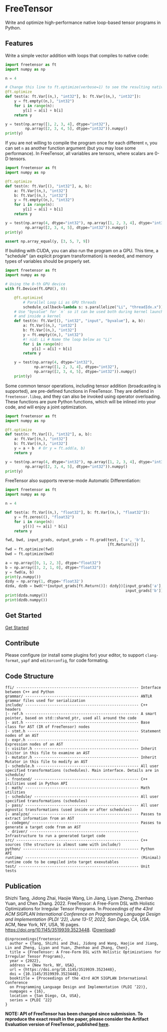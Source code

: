 # FreeTensor

Write and optimize high-performance native loop-based tensor programs in Python.

## Features

Write a simple vector addition with loops that compiles to native code:

```python
import freetensor as ft
import numpy as np

n = 4

# Change this line to ft.optimize(verbose=1) to see the resulting native code
@ft.optimize
def test(a: ft.Var[(n,), "int32"], b: ft.Var[(n,), "int32"]):
    y = ft.empty((n,), "int32")
    for i in range(n):
        y[i] = a[i] + b[i]
    return y

y = test(np.array([1, 2, 3, 4], dtype="int32"),
         np.array([2, 3, 4, 5], dtype="int32")).numpy()
print(y)
```

If you are not willing to compile the program once for each different `n`, you can set `n` as another function argument (but you may lose some performance). In FreeTensor, all variables are tensors, where scalars are 0-D tensors.

```python
import freetensor as ft
import numpy as np

@ft.optimize
def test(n: ft.Var[(), "int32"], a, b):
    a: ft.Var[(n,), "int32"]
    b: ft.Var[(n,), "int32"]
    y = ft.empty((n,), "int32")
    for i in range(n):
        y[i] = a[i] + b[i]
    return y

y = test(np.array(4, dtype="int32"), np.array([1, 2, 3, 4], dtype="int32"),
         np.array([2, 3, 4, 5], dtype="int32")).numpy()
print(y)

assert np.array_equal(y, [3, 5, 7, 9])
```

If building with CUDA, you can also run the program on a GPU. This time, a "schedule" (an explicit program transformation) is needed, and memory types of variables should be properly set.

```python
import freetensor as ft
import numpy as np

# Using the 0-th GPU device
with ft.Device(ft.GPU(), 0):

    @ft.optimize(
        # Parallel Loop Li as GPU threads
        schedule_callback=lambda s: s.parallelize("Li", "threadIdx.x"))
    # Use "byvalue" for `n` so it can be used both during kernel launching
    # and inside a kernel
    def test(n: ft.Var[(), "int32", "input", "byvalue"], a, b):
        a: ft.Var[(n,), "int32"]
        b: ft.Var[(n,), "int32"]
        y = ft.empty((n,), "int32")
        #! nid: Li # Name the loop below as "Li"
        for i in range(n):
            y[i] = a[i] + b[i]
        return y

    y = test(np.array(4, dtype="int32"),
             np.array([1, 2, 3, 4], dtype="int32"),
             np.array([2, 3, 4, 5], dtype="int32")).numpy()
    print(y)
```

Some common tensor operations, including tensor addition (broadcasting is supported), are pre-defined functions in FreeTensor. They are defiend in `freetensor.libop`, and they can also be invoked using operator overloading. These functions are pure Python functions, which will be inlined into your code, and will enjoy a joint optimization.

```python
import freetensor as ft
import numpy as np

@ft.optimize
def test(n: ft.Var[(), "int32"], a, b):
    a: ft.Var[(n,), "int32"]
    b: ft.Var[(n,), "int32"]
    y = a + b  # Or y = ft.add(a, b)
    return y

y = test(np.array(4, dtype="int32"), np.array([1, 2, 3, 4], dtype="int32"),
         np.array([2, 3, 4, 5], dtype="int32")).numpy()
print(y)
```

FreeTensor also supports reverse-mode Automatic Differentiation:

```python
import freetensor as ft
import numpy as np

n = 4

def test(a: ft.Var[(n,), "float32"], b: ft.Var[(n,), "float32"]):
    y = ft.zeros((), "float32")
    for i in range(n):
        y[()] += a[i] * b[i]
    return y

fwd, bwd, input_grads, output_grads = ft.grad(test, ['a', 'b'],
                                              [ft.Return()])
fwd = ft.optimize(fwd)
bwd = ft.optimize(bwd)

a = np.array([0, 1, 2, 3], dtype="float32")
b = np.array([3, 2, 1, 0], dtype="float32")
y = fwd(a, b)
print(y.numpy())
dzdy = np.array(1, dtype='float32')
dzda, dzdb = bwd(**{output_grads[ft.Return()]: dzdy})[input_grads['a'],
                                                      input_grads['b']]
print(dzda.numpy())
print(dzdb.numpy())
```

## Get Started

[Get Started](https://roastduck.github.io/FreeTensor/guide/)

## Contribute

Please configure (or install some plugins for) your editor, to support `clang-format`, `yapf` and `editorconfig`, for code formating.

## Code Structure

```
ffi/ ------------------------------------------------------- Interface between C++ and Python
grammar/ --------------------------------------------------- ANTLR grammar files used for serialization
include/ --------------------------------------------------- C++ headers
|- ref.h --------------------------------------------------- A smart pointer, based on std::shared_ptr, used all around the code
|- ast.h --------------------------------------------------- Base class for AST (IR of FreeTensor) nodes
|- stmt.h -------------------------------------------------- Statement nodes of an AST
|- expr.h -------------------------------------------------- Expression nodes of an AST
|- visitor.h ----------------------------------------------- Inherit Visitor in this file to examine an AST
|- mutator.h ----------------------------------------------- Inherit Mutator in this file to modify an AST
|- schedule.h ---------------------------------------------- All user specified transformations (schedules). Main interface. Details are in schedule/
|- frontend/ ----------------------------------------------- C++ utilities used in Python API
|- math/ --------------------------------------------------- Math utilities
|- schedule/ ----------------------------------------------- All user specified transformations (schedules)
|- pass/ --------------------------------------------------- All user agnostic transformations (used inside or after schedules)
|- analyze/ ------------------------------------------------ Passes to extract information from an AST
|- codegen/ ------------------------------------------------ Passes to generate a target code from an AST
`- driver/ ------------------------------------------------- Infrastructure to run a generated target code
src/ ------------------------------------------------------- C++ sources (the structure is almost same with include/)
python/ ---------------------------------------------------- Python API
runtime/ --------------------------------------------------- (Minimal) runtime code to be compiled into target exexutables
test/ ------------------------------------------------------ Unit tests
```

## Publication

Shizhi Tang, Jidong Zhai, Haojie Wang, Lin Jiang, Liyan Zheng, Zhenhao Yuan, and Chen Zhang. 2022. FreeTensor: A Free-Form DSL with Holistic Optimizations for Irregular Tensor Programs. In *Proceedings of the 43rd ACM SIGPLAN International Conference on Programming Language Design and Implementation (PLDI ’22), June 13-17, 2022, San Diego, CA, USA*. ACM, New York, NY, USA, 16 pages. https://doi.org/10.1145/3519939.3523448. ([Download](https://pacman.cs.tsinghua.edu.cn/~zjd/publication/pldi22-freetensor/))

```
@inproceedings{freetensor,
  author = {Tang, Shizhi and Zhai, Jidong and Wang, Haojie and Jiang, Lin and Zheng, Liyan and Yuan, Zhenhao and Zhang, Chen},
  title = {FreeTensor: A Free-Form DSL with Holistic Optimizations for Irregular Tensor Programs},
  year = {2022},
  address = {New York, NY, USA},
  url = {https://doi.org/10.1145/3519939.3523448},
  doi = {10.1145/3519939.3523448},
  booktitle = {Proceedings of the 43rd ACM SIGPLAN International Conference
  on Programming Language Design and Implementation (PLDI ’22)},
  numpages = {16},
  location = {San Diego, CA, USA},
  series = {PLDI ’22}
}
```

**NOTE: API of FreeTensor has been changed since submission. To reproduce the exact result in the paper, please consider the Artifact Evaluation version of FreeTensor, published [here](https://zenodo.org/record/6327595).**
